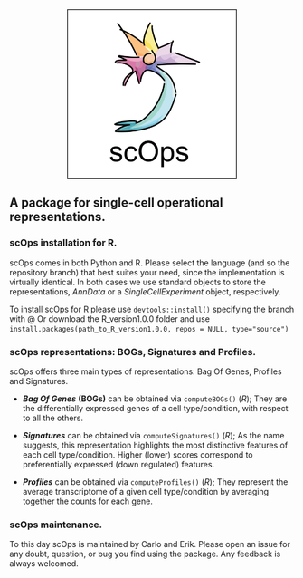 <img src="../scOps.png" width="300" height="300" style="display: block; margin: auto;" />

## A package for single-cell operational representations.

### scOps installation for R.

scOps comes in both Python and R. Please select the language (and so the
repository branch) that best suites your need, since the implementation
is virtually identical. In both cases we use standard objects to store
the representations, *AnnData* or a *SingleCellExperiment* object,
respectively.

To install scOps for R please use `devtools::install()` specifying the
branch with @ Or download the R_version1.0.0 folder and use
`install.packages(path_to_R_version1.0.0, repos = NULL, type="source")`

### scOps representations: BOGs, Signatures and Profiles.

scOps offers three main types of representations: Bag Of Genes, Profiles
and Signatures.

-   ***Bag Of Genes*** **(BOGs)** can be obtained via `computeBOGs()`
    (*R*); They are the differentially expressed genes of a cell
    type/condition, with respect to all the others.

-   ***Signatures*** can be obtained via `computeSignatures()` (*R*); As
    the name suggests, this representation highlights the most
    distinctive features of each cell type/condition. Higher (lower)
    scores correspond to preferentially expressed (down regulated)
    features.

-   ***Profiles*** can be obtained via `computeProfiles()` (*R*); They
    represent the average transcriptome of a given cell type/condition
    by averaging together the counts for each gene.

### scOps maintenance.

To this day scOps is maintained by Carlo and Erik. Please open an issue
for any doubt, question, or bug you find using the package. Any feedback
is always welcomed.
